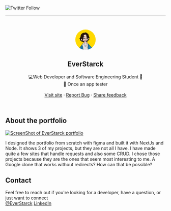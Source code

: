 ![Twitter Follow](https://img.shields.io/twitter/follow/EverStarck?style=social)

<!-- PROJECT LOGO -->
<hr />
<br />
<p align="center">
  <a href="https://everstarck.com">
    <img src="public/assets/avatar.webp" alt="Logo" width="64" height="64" style="border-radius:50%">
  </a>

  <h2 align="center">EverStarck</h2>
  <p align="center">
    💻Web Developer and Software Engineering Student 🎒<br />
    🧾 Once an app tester
    <br />
    <br />
    <a href="https://everstarck.com">Visit site</a>
    ·
    <a href="https://github.com/EverStarck/portfolio/issues">Report Bug</a>
    ·
    <a href="https://github.com/EverStarck/GoogleClone/issues">Share feedback</a>
  </p>
</p>

<!-- ABOUT THE PROJECT -->
<br />

## About the portfolio

[![ScreenShot of EverStarck portfolio][product-screenshot]](https://everstarck.com)

I designed the portfolio from scratch with figma and built it with NextJs and Node.
  It shows 3 of my projects, but they are not all I have. I have made quite a few sites that handle requests and also some CRUD. I chose those projects because they are the ones that seem most interesting to me. A Google clone that works without redirects? How can that be possible?

## Contact
Feel free to reach out if you're looking for a developer, have a question, or just want to connect
<br/>
[@EverStarck](https://twitter.com/EverStarck)
[LinkedIn](https://www.linkedin.com/in/everstarck/)

<!-- MARKDOWN LINKS & IMAGES -->

[product-screenshot]: public/glone.png
